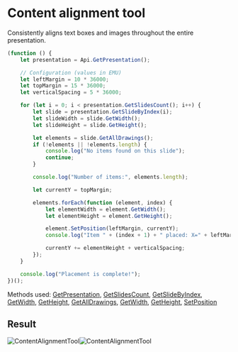 # Content alignment tool

Consistently aligns text boxes and images throughout the entire presentation.

<!-- This code snippet is shown in the screenshot. -->

<!-- eslint-skip -->

```ts
(function () {
    let presentation = Api.GetPresentation();

    // Configuration (values in EMU)
    let leftMargin = 10 * 36000;
    let topMargin = 15 * 36000;
    let verticalSpacing = 5 * 36000;

    for (let i = 0; i < presentation.GetSlidesCount(); i++) {
        let slide = presentation.GetSlideByIndex(i);
        let slideWidth = slide.GetWidth();
        let slideHeight = slide.GetHeight();

        let elements = slide.GetAllDrawings();
        if (!elements || !elements.length) {
            console.log("No items found on this slide");
            continue;
        }

        console.log("Number of items:", elements.length);

        let currentY = topMargin;

        elements.forEach(function (element, index) {
            let elementWidth = element.GetWidth();
            let elementHeight = element.GetHeight();

            element.SetPosition(leftMargin, currentY);
            console.log("Item " + (index + 1) + " placed: X=" + leftMargin + ", Y=" + currentY);

            currentY += elementHeight + verticalSpacing;
        });
    }

    console.log("Placement is complete!");
})();
```

Methods used: [GetPresentation](/site/docs/office-api/usage-api/presentation-api/Api/Methods/GetPresentation.md), [GetSlidesCount](/site/docs/office-api/usage-api/presentation-api/ApiPresentation/Methods/GetSlidesCount.md), [GetSlideByIndex](/site/docs/office-api/usage-api/presentation-api/ApiPresentation/Methods/GetSlideByIndex.md), [GetWidth](/site/docs/office-api/usage-api/presentation-api/ApiDrawing/Methods/GetWidth.md), [GetHeight](/site/docs/office-api/usage-api/presentation-api/ApiDrawing/Methods/GetHeight.md), [GetAllDrawings](/site/docs/office-api/usage-api/presentation-api/ApiSlide/Methods/GetAllDrawings.md), [GetWidth](/site/docs/office-api/usage-api/presentation-api/ApiSlide/Methods/GetWidth.md), [GetHeight](/site/docs/office-api/usage-api/presentation-api/ApiSlide/Methods/GetHeight.md), [SetPosition](/site/docs/office-api/usage-api/presentation-api/ApiDrawing/Methods/SetPosition.md)

## Result

<!-- imgpath -->

![ContentAlignmentTool](/assets/images/plugins/content-alignment-tool.png#gh-light-mode-only)![ContentAlignmentTool](/assets/images/plugins/content-alignment-tool.dark.png#gh-dark-mode-only)
